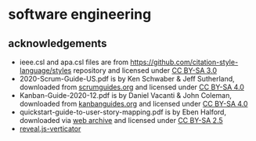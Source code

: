 # software engineering

## acknowledgements

- ieee.csl and apa.csl files are from https://github.com/citation-style-language/styles repository and licensed under [CC BY-SA 3.0](https://creativecommons.org/licenses/by-sa/3.0/)
- 2020-Scrum-Guide-US.pdf is by Ken Schwaber & Jeff Sutherland, downloaded from [scrumguides.org](https://scrumguides.org/) and licensed under [CC BY-SA 4.0](https://creativecommons.org/licenses/by-sa/4.0/)
- Kanban-Guide-2020-12.pdf is by Daniel Vacanti & John Coleman, downloaded from [kanbanguides.org](https://kanbanguides.org/english/) and licensed under [CC BY-SA 4.0](https://creativecommons.org/licenses/by-sa/4.0/)
- quickstart-guide-to-user-story-mapping.pdf is by Eben Halford, downloaded via [web archive](https://web.archive.org/web/20210615192510/https://www.beliminal.com/quickstart-guide-to-user-story-maps/) and licensed under [CC BY-SA 2.5](https://creativecommons.org/licenses/by-sa/2.5/)
- [reveal.js-verticator](https://github.com/Martinomagnifico/reveal.js-verticator)
